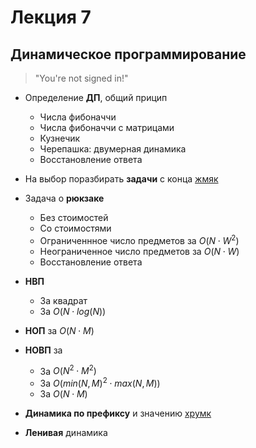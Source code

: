 # Лекция 7

## Динамическое программирование

> "You're not signed in!"

- Определение **ДП**, общий прицип
  - Числа фибоначчи
  - Числа фибоначчи с матрицами
  - Кузнечик
  - Черепашка: двумерная динамика
  - Восстановление ответа
- На выбор поразбирать **задачи** с конца [жмяк](https://algorithmica.org/tg/dp-basics)

- Задача о **рюкзаке**
  - Без стоимостей
  - Со стоимостями
  - Ограниченнное число предметов за $O(N \cdot W^2)$
  - Неограниченное число предметов за $O(N \cdot W)$
  - Восстановление ответа

- **НВП**
  - За квадрат
  - За $O(N \cdot log(N))$

- **НОП** за $O(N \cdot M)$

- **НОВП** за 
  - За $O(N^2 \cdot M^2)$ 
  - За $O(min(N, M)^2 \cdot max(N, M))$ 
  - За $O(N \cdot M)$

- **Динамика по префиксу** и значению [хрумк](https://algorithmica.org/tg/knapsack-gis-gcs)

- **Ленивая** динамика
